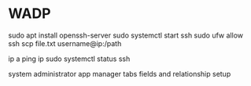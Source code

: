 # WADP
sudo apt install openssh-server
sudo systemctl start ssh
sudo ufw allow ssh
scp file.txt username@ip:/path


ip a
ping ip
sudo systemctl status ssh



system administrator
app manager
tabs
fields and relationship
setup
